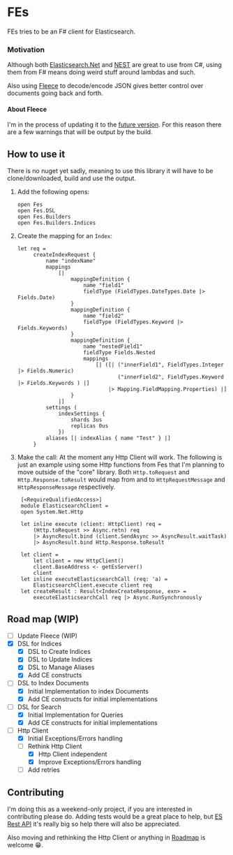 # FEs

FEs tries to be an F# client for Elasticsearch.

### Motivation

Although
both [Elasticsearch.Net](https://www.elastic.co/guide/en/elasticsearch/client/net-api/current/elasticsearch-net.html)
and [NEST](https://www.elastic.co/guide/en/elasticsearch/client/net-api/current/nest.html) are great to use from C#,
using them from F# means doing weird stuff around lambdas and such.

Also using [Fleece](https://github.com/fsprojects/fleece) to decode/encode JSON gives better control over documents
going back and forth.

#### About Fleece

I'm in the process of updating it to the [future version](https://github.com/fsprojects/Fleece/tree/gusty/redesign). For
this reason there are a few warnings that will be output by the build.

## How to use it

There is no nuget yet sadly, meaning to use this library it will have to be clone/downloaded, build and use the output.

1. Add the following opens:
   ```f#
   open Fes
   open Fes.DSL
   open Fes.Builders
   open Fes.Builders.Indices
   ```
2. Create the mapping for an `Index`:
   ```f#
   let req =
        createIndexRequest {
            name "indexName"
            mappings
                [|
                    mappingDefinition {
                        name "field1"
                        fieldType (FieldTypes.DateTypes.Date |> Fields.Date)
                    }
                    mappingDefinition {
                        name "field2"
                        fieldType (FieldTypes.Keyword |> Fields.Keywords)
                    }
                    mappingDefinition {
                        name "nestedField1"
                        fieldType Fields.Nested
                        mappings
                            [| ([| ("innerField1", FieldTypes.Integer |> Fields.Numeric)
                                   ("innerField2", FieldTypes.Keyword |> Fields.Keywords ) |]
                                |> Mapping.FieldMapping.Properties) |]
                    }
                |]
            settings (
                indexSettings {
                    shards 3us
                    replicas 0us
                })
            aliases [| indexAlias { name "Test" } |]
        }
   ```
4. Make the call:
   At the moment any Http Client will work. The following is just an example using some Http functions from Fes that I'm
   planning to move outside of the "core" library. Both `Http.toRequest` and `Http.Response.toResult` would map from and
   to `HttpRequestMessage` and `HttpResponseMessage` respectively.

   ```f#
    [<RequireQualifiedAccess>]
    module ElasticsearchClient =
    open System.Net.Http
   
    let inline execute (client: HttpClient) req =
        (Http.toRequest >> Async.retn) req
        |> AsyncResult.bind (client.SendAsync >> AsyncResult.waitTask)
        |> AsyncResult.bind Http.Response.toResult

    let client =
        let client = new HttpClient()
        client.BaseAddress <- getEsServer()
        client
    let inline executeElasticsearchCall (req: 'a) =
        ElasticsearchClient.execute client req
    let createResult : Result<IndexCreateResponse, exn> =
        executeElasticsearchCall req |> Async.RunSynchronously
   ```
## Road map (WIP)

- [ ] Update Fleece (WIP)
- [X] DSL for Indices
  - [X] DSL to Create Indices
  - [X] DSL to Update Indices
  - [X] DSL to Manage Aliases
  - [X] Add CE constructs
- [ ] DSL to Index Documents
  - [X] Initial Implementation to index Documents
  - [X] Add CE constructs for initial implementations
- [ ] DSL for Search
  - [X] Initial Implementation for Queries
  - [X] Add CE constructs for initial implementations
- [ ] Http Client
  - [X] Initial Exceptions/Errors handling
  - [ ] Rethink Http Client
    - [X] Http Client independent
    - [X] Improve Exceptions/Errors handling
  - [ ] Add retries
 
## Contributing

I'm doing this as a weekend-only project, if you are interested in contributing please do. Adding tests would be a great
place to help, but [ES Rest API](https://www.elastic.co/guide/en/elasticsearch/reference/7.13/rest-apis.html) it's
really big so help there will also be appreciated.

Also moving and rethinking the Http Client or anything in [Roadmap](#road-map-wip) is welcome 😁.
